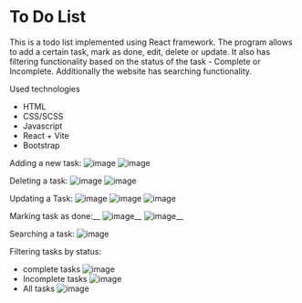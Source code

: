 # To Do List
This is a todo list implemented using React framework. The program allows to add a certain task, mark as done, edit, delete or update. It also has filtering functionality based on the status of the task - Complete or Incomplete. Additionally the website has searching functionality. 

Used technologies
* HTML
* CSS/SCSS
* Javascript
* React + Vite
* Bootstrap



Adding a new task:
![image](https://github.com/user-attachments/assets/adbee1dc-d505-43e0-999f-ef334353ceb6)
![image](https://github.com/user-attachments/assets/7a085d8a-7af4-4a04-9e85-af3d2e04b132)


Deleting a task:
![image](https://github.com/user-attachments/assets/1430d92d-490e-403a-b828-4283065b8dfa)
![image](https://github.com/user-attachments/assets/9169747a-eb0c-4103-8e48-a6d5e8370bc3)


Updating a Task:
![image](https://github.com/user-attachments/assets/acec15f2-aecf-4ad8-b303-3149ca4bed1d)
![image](https://github.com/user-attachments/assets/4275da66-9798-40c4-99e1-466112fe4377)
![image](https://github.com/user-attachments/assets/5b1f4ece-dd92-46ff-a77f-6396a2f47b44)

Marking task as done:__
![image](https://github.com/user-attachments/assets/987bbdd2-b747-4463-9ea2-bd0285fd46b6)__
![image](https://github.com/user-attachments/assets/d362326c-d64f-45fb-9d8a-41ef5811c9fc)__

Searching a task:
![image](https://github.com/user-attachments/assets/78705ac4-b4f5-4a12-b461-19b4e6386e7f)


Filtering tasks by status:
* complete tasks
  ![image](https://github.com/user-attachments/assets/93632919-34d0-4516-8fe7-0a114d19d5af)
* Incomplete tasks
  ![image](https://github.com/user-attachments/assets/ad9763da-a4d4-4855-bc61-f3961621f50f)
* All tasks
  ![image](https://github.com/user-attachments/assets/bc52e891-8881-4aff-88ec-88ab0c41fce2)

  

  
















